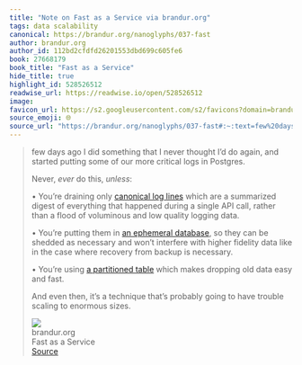 ```yaml
---
title: "Note on Fast as a Service via brandur.org"
tags: data scalability
canonical: https://brandur.org/nanoglyphs/037-fast
author: brandur.org
author_id: 112bd2cfdfd26201553dbd699c605fe6
book: 27668179
book_title: "Fast as a Service"
hide_title: true
highlight_id: 528526512
readwise_url: https://readwise.io/open/528526512
image: 
favicon_url: https://s2.googleusercontent.com/s2/favicons?domain=brandur.org
source_emoji: 🌐
source_url: "https://brandur.org/nanoglyphs/037-fast#:~:text=few%20days%20ago,to%20enormous%20sizes."
---
```


> few days ago I did something that I never thought I’d do again, and started putting some of our more critical logs in Postgres.
> 
> Never, *ever* do this, *unless*:
> 
> •   You’re draining only [canonical log lines](https://stripe.com/blog/canonical-log-lines) which are a summarized digest of everything that happened during a single API call, rather than a flood of voluminous and low quality logging data.
>     
> •   You’re putting them in [an ephemeral database](https://brandur.org/fragments/ephemeral-db), so they can be shedded as necessary and won’t interfere with higher fidelity data like in the case where recovery from backup is necessary.
>     
> •   You’re using [a partitioned table](https://brandur.org/fragments/postgres-partitioning-2022) which makes dropping old data easy and fast.
>     
> 
> And even then, it’s a technique that’s probably going to have trouble scaling to enormous sizes.
> <div class="quoteback-footer"><div class="quoteback-avatar"><img class="mini-favicon" src="https://s2.googleusercontent.com/s2/favicons?domain=brandur.org"></div><div class="quoteback-metadata"><div class="metadata-inner"><span style="display:none">FROM:</span><div aria-label="brandur.org" class="quoteback-author"> brandur.org</div><div aria-label="Fast as a Service" class="quoteback-title"> Fast as a Service</div></div></div><div class="quoteback-backlink"><a target="_blank" aria-label="go to the full text of this quotation" rel="noopener" href="https://brandur.org/nanoglyphs/037-fast#:~:text=few%20days%20ago,to%20enormous%20sizes." class="quoteback-arrow"> Source</a></div></div>